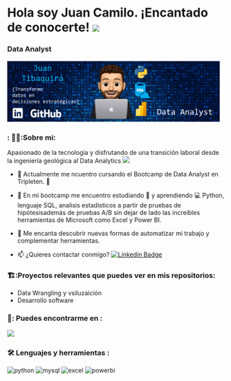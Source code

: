 <h1>
  Hola soy Juan Camilo. ¡Encantado de conocerte!
  <img decoding="async" src="https://media.giphy.com/media/hvRJCLFzcasrR4ia7z/giphy.gif" width="30px"/>
</h1>

### Data Analyst

<div id="header" align="center">
  <img decoding="async" src="Imagen2.png" width="800"/>
</div>

### : 👨‍🔧:Sobre mi: 
Apasionado de la tecnología y disfrutando de una transición laboral desde la ingeniería geológica al Data Analytics <img decoding="async" src="https://media.giphy.com/media/WUlplcMpOCEmTGBtBW/giphy.gif" width="30">

* :telescope: Actualmente me ncuentro cursando el Bootcamp de Data Analyst en Tripleten. :muscle:

* :seedling: En mi bootcamp me encuentro estudiando :blue_book: y aprendiendo :computer: Python, lenguaje SQL, analisis estadisticos a partir de pruebas de hipótesisademás de pruebas A/B  sin dejar de lado las increíbles herramientas de Microsoft como Excel y Power BI.

* :heartbeat: Me encanta descubrir nuevas formas de automatizar mi trabajo y complementar herramientas.

* :mailbox: ¿Quieres contactar conmigo? [![Linkedin Badge](https://img.shields.io/badge/-jctibaquira-blue?style=flat&logo=Linkedin&logoColor=white)](https://www.linkedin.com/in/jctibaquiram/)

### 🏗️:Proyectos relevantes que puedes ver en mis repositorios: 
* Data Wrangling y vsiluzaición
* Desarrollo software


### 🤝: Puedes encontrarme en :
[![](https://img.shields.io/badge/LinkedIn-0077B5?style=for-the-badge&logo=linkedin&logoColor=white)](https://www.linkedin.com/in/jctibaquiram/)


### :hammer_and_wrench: Lenguajes y herramientas :
<div id="header" align="left">
    <img decoding="async" src="https://img.shields.io/badge/Python-3776AB?style=for-the-badge&logo=python&logoColor=white" alt="python"/>
  </a>
    <img decoding="async" src="https://img.shields.io/badge/MySQL-6DB33F?style=for-the-badge&logo=mysql&logoColor=white" alt="mysql"/>
  </a>
 <img decoding="async" src="https://img.shields.io/badge/Microsoft_Excel-217346?style=for-the-badge&logo=microsoft-excel&logoColor=white" alt="excel"/>
  </a>
 <img decoding="async" src="https://img.shields.io/badge/Power_BI-FFBE00?style=for-the-badge&logo=Power-BI&logoColor=white" alt="powerbi"/>
  </a>

</div>
